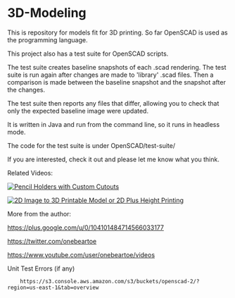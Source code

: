# 3D-Modeling
This is repository for models fit for 3D printing.  So far OpenSCAD is used as the programming language.

This project also has a test suite for OpenSCAD scripts.   

The test suite creates baseline snapshots of each .scad rendering.  The test suite is run again after changes are made to 'library' .scad files.  Then a comparison is made between the baseline snapshot and the snapshot after the changes. 

The test suite then reports any files that differ, allowing you to check that only the expected baseline image were updated. 

It is written in Java and run from the command line, so it runs in headless mode. 

The code for the test suite is under OpenSCAD/test-suite/

If you are interested, check it out and please let me know what you think.

Related Videos:

[![Pencil Holders with Custom Cutouts ](http://img.youtube.com/vi/C8QypaAymFg/0.jpg)](https://www.youtube.com/watch?v=C8QypaAymFg "Pencil Holders with Custom Cutouts ")

[![2D Image to 3D Printable Model or 2D Plus Height Printing](http://img.youtube.com/vi/iMQLZ3bVWxg/0.jpg)](https://www.youtube.com/watch?v=iMQLZ3bVWxg "2D Image to 3D Printable Model or 2D Plus Height Printing")

More from the author:

https://plus.google.com/u/0/104101484714566033177

https://twitter.com/onebeartoe

https://www.youtube.com/user/onebeartoe/videos


Unit Test Errors (if any)

        https://s3.console.aws.amazon.com/s3/buckets/openscad-2/?region=us-east-1&tab=overview
